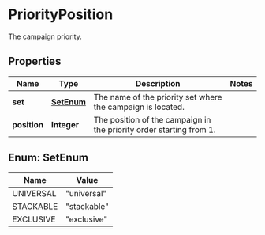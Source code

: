 

# PriorityPosition

The campaign priority.
## Properties

Name | Type | Description | Notes
------------ | ------------- | ------------- | -------------
**set** | [**SetEnum**](#SetEnum) | The name of the priority set where the campaign is located. | 
**position** | **Integer** | The position of the campaign in the priority order starting from 1. | 



## Enum: SetEnum

Name | Value
---- | -----
UNIVERSAL | &quot;universal&quot;
STACKABLE | &quot;stackable&quot;
EXCLUSIVE | &quot;exclusive&quot;



